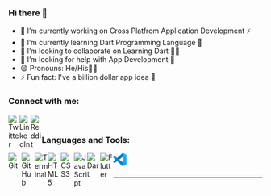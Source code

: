 ### Hi there 👋

- 🔭 I’m currently working on Cross Platfrom Application Development ⚡
- 🌱 I’m currently learning Dart Programming Language 🎯
- 👯 I’m looking to collaborate on Learning Dart 👨‍💻
- 🤔 I’m looking for help with App Development 📱
- 😄 Pronouns: He/His🙎‍♂️
- ⚡ Fun fact: I've a billion dollar app idea 🤑

### Connect with me:

[<img align="left" alt="Twitter" width="22px" src="https://upload.wikimedia.org/wikipedia/sco/9/9f/Twitter_bird_logo_2012.svg" />][twitter]
[<img align="left" alt="LinkedIn" width="22px" src="https://www.svgrepo.com/show/138936/linkedin.svg" />][linkedin]
[<img align="left" alt="Reddit" width="22px" src="https://www.redditinc.com/assets/images/site/reddit-logo.png" />][Reddit]


<br />

### Languages and Tools:

[<img align="left" alt="Git" width="26px" src="https://icons.getbootstrap.com/assets/icons/git.svg" />][gitplaylist]
[<img align="left" alt="GitHub" width="26px" src="https://icons.getbootstrap.com/assets/icons/github.svg" />][githubplaylist]
[<img align="left" alt="Terminal" width="26px" src="https://icons.getbootstrap.com/assets/icons/terminal.svg" />][terminalplaylist]
[<img align="left" alt="HTML5" width="26px" src="https://brandeps.com/logo-download/H/HTML-5-logo-vector-01.svg" />][htmlplaylist]
[<img align="left" alt="CSS3" width="26px" src="https://brandeps.com/logo-download/C/CSS-3-logo-vector-01.svg" />][cssplaylist]
[<img align="left" alt="JavaScript" width="26px" src="https://brandeps.com/logo-download/O/Ottawa-JS-logo-vector-01.svg" />][jsplaylist]
[<img align="left" alt="Dart" width="26px" src="https://upload.wikimedia.org/wikipedia/commons/7/7e/Dart-logo.png" />][dartplaylist]
[<img align="left" alt="Flutter" width="26px" src="https://plugins.jetbrains.com/files/9212/151756/icon/pluginIcon.svg" />][flutterplaylist]
[<img align="left" alt="Visual Studio Code" width="26px" src="https://raw.githubusercontent.com/github/explore/80688e429a7d4ef2fca1e82350fe8e3517d3494d/topics/visual-studio-code/visual-studio-code.png" />][vscodeplaylist]

<br />
<br />

---

[twitter]: https://twitter.com/iahmedchowhan
[linkedin]: https://www.linkedin.com/in/iahmedchowhan
[Reddit]: https://www.reddit.com/user/itsahmed_dev

[gitplaylist]: https://github.com/topics/git
[githubplaylist]: https://github.com/topics/github
[terminalplaylist]: https://github.com/topics/terminal
[vscodeplaylist]: https://github.com/topics/visual-studio-code
[htmlplaylist]: https://github.com/topics/html
[jsplaylist]: https://github.com/topics/javascript
[cssplaylist]: https://github.com/topics/css
[dartplaylist]: https://github.com/topics/dart
[flutterplaylist]: https://github.com/topics/flutter
